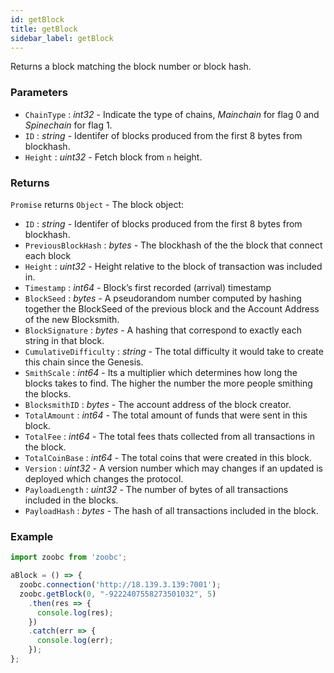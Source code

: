 ```yaml
---
id: getBlock
title: getBlock
sidebar_label: getBlock
---
```


Returns a block matching the block number or block hash.

### Parameters

* `ChainType` : _int32_ - Indicate the type of chains, _Mainchain_ for flag 0 and _Spinechain_ for flag 1.
* `ID` : _string_ - Identifer of blocks produced from the first 8 bytes from blockhash.
* `Height` : _uint32_ - Fetch block from `n` height.

### Returns

`Promise` returns `Object` - The block object:

  - `ID` : _string_ - Identifer of blocks produced from the first 8 bytes from blockhash.
  - `PreviousBlockHash` : _bytes_ - The blockhash of the  the block that connect each block
  - `Height` : _uint32_ - Height relative to the block of transaction was included in.
  - `Timestamp` : _int64_ - Block’s first recorded (arrival) timestamp
  - `BlockSeed` : _bytes_ - A pseudorandom number computed by hashing together the BlockSeed of the previous block and the Account Address of the new Blocksmith.
  - `BlockSignature` : _bytes_ - A hashing that correspond to exactly each string in that block.
  - `CumulativeDifficulty` : _string_ - The total difficulty it would take to create this chain since the Genesis.
  - `SmithScale` : _int64_ - Its a multiplier which determines how long the blocks takes to find. The higher the number the more people smithing the blocks.
  - `BlocksmithID` : _bytes_ - The account address of the block creator.
  - `TotalAmount` : _int64_ - The total amount of funds that were sent in this block.
  - `TotalFee` : _int64_ - The total fees thats collected from all transactions in the block.
  - `TotalCoinBase` : _int64_ - The total coins that were created in this block.
  - `Version` : _uint32_ - A version number which may changes if an updated is deployed which changes the protocol.
  - `PayloadLength` : _uint32_ - The number of bytes of all transactions included in the blocks.
  - `PayloadHash` : _bytes_ - The hash of all transactions included in the block.

### Example

```javascript
import zoobc from 'zoobc';

aBlock = () => {
  zoobc.connection('http://18.139.3.139:7001');
  zoobc.getBlock(0, "-9222407558273501032", 5)
    .then(res => {
      console.log(res);
    })
    .catch(err => {
      console.log(err);
    });
};
```